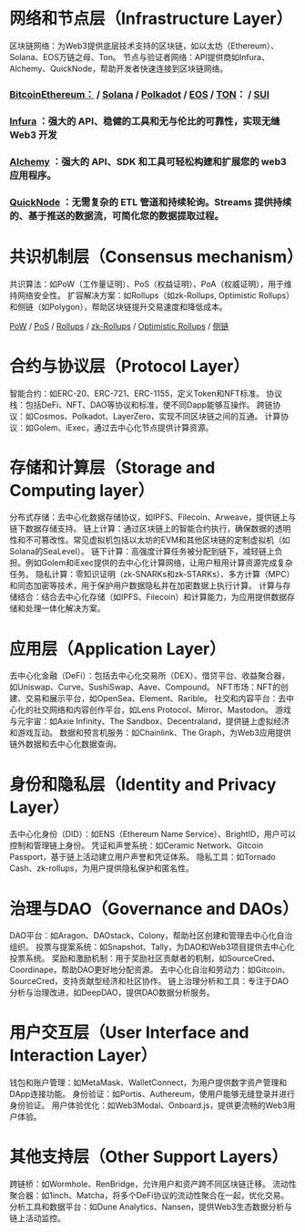 
# 网络和节点层（Infrastructure Layer）
区块链网络：为Web3提供底层技术支持的区块链，如以太坊（Ethereum）、Solana、EOS万链之母、Ton。
节点与验证者网络：API提供商如Infura、Alchemy、QuickNode，帮助开发者快速连接到区块链网络。
### [Bitcoin](https://mempool.space/)[Ethereum：](https://etherscan.io/) / [Solana](https://explorer.solana.com/) / [Polkadot](https://polkadot.subscan.io/) / [EOS](https://eosnetwork.com/zh/block-explorers/) / [TON](https://docs.ton.org/mandarin/)： / [SUI](https://docs-zh.sui-book.com/)
### [Infura](https://www.infura.io/) ：强大的 API、稳健的工具和无与伦比的可靠性，实现无缝 Web3 开发
### [Alchemy](https://www.alchemy.com/) ：强大的 API、SDK 和工具可轻松构建和扩展您的 web3 应用程序。
### [QuickNode](https://www.quicknode.com/streams) ：无需复杂的 ETL 管道和持续轮询。Streams 提供持续的、基于推送的数据流，可简化您的数据提取过程。

# 共识机制层（Consensus mechanism）
共识算法：如PoW（工作量证明）、PoS（权益证明）、PoA（权威证明），用于维持网络安全性。
扩容解决方案：如Rollups（如zk-Rollups, Optimistic Rollups）和侧链（如Polygon），帮助区块链提升交易速度和降低成本。

[PoW](https://developer.bitcoin.org/devguide/mining.html) / [PoS](https://ethereum.org/zh/developers/docs/consensus-mechanisms/pos/) / [Rollups](https://ethereum.org/zh/developers/docs/scaling/) / [zk-Rollups](https://ethereum.org/zh/developers/docs/scaling/zk-rollups/) / [Optimistic Rollups](https://ethereum.org/zh/developers/docs/scaling/optimistic-rollups/) / [侧链](https://ethereum.org/zh/developers/docs/scaling/sidechains/)

# 合约与协议层（Protocol Layer）
智能合约：如ERC-20、ERC-721、ERC-1155，定义Token和NFT标准。
协议栈：包括DeFi、NFT、DAO等协议和标准，使不同Dapp能够互操作。
跨链协议：如Cosmos、Polkadot、LayerZero，实现不同区块链之间的互通。
计算协议：如Golem、iExec，通过去中心化节点提供计算资源。

# 存储和计算层（Storage and Computing layer）
分布式存储：去中心化数据存储协议，如IPFS、Filecoin、Arweave，提供链上与链下数据存储支持。
链上计算：通过区块链上的智能合约执行，确保数据的透明性和不可篡改性。常见虚拟机包括以太坊的EVM和其他区块链的定制虚拟机（如Solana的SeaLevel）。
链下计算：高强度计算任务被分配到链下，减轻链上负担。例如Golem和iExec提供的去中心化计算网络，让用户租用计算资源完成复杂任务。
隐私计算：零知识证明（zk-SNARKs和zk-STARKs）、多方计算（MPC）和同态加密等技术，用于保护用户数据隐私并在加密数据上执行计算。
计算与存储结合：结合去中心化存储（如IPFS、Filecoin）和计算能力，为应用提供数据存储和处理一体化解决方案。

# 应用层（Application Layer）
去中心化金融（DeFi）：包括去中心化交易所（DEX）、借贷平台、收益聚合器，如Uniswap、Curve、SushiSwap、Aave、Compound。
NFT市场：NFT的创建、交易和展示平台，如OpenSea、Element、Rarible。
社交和内容平台：去中心化的社交网络和内容创作平台，如Lens Protocol、Mirror、Mastodon。
游戏与元宇宙：如Axie Infinity、The Sandbox、Decentraland，提供链上虚拟经济和游戏互动。
数据和预言机服务：如Chainlink、The Graph，为Web3应用提供链外数据和去中心化数据查询。

# 身份和隐私层（Identity and Privacy Layer）
去中心化身份（DID）：如ENS（Ethereum Name Service）、BrightID，用户可以控制和管理链上身份。
凭证和声誉系统：如Ceramic Network、Gitcoin Passport，基于链上活动建立用户声誉和凭证体系。
隐私工具：如Tornado Cash、zk-rollups，为用户提供隐私保护和匿名性。

# 治理与DAO（Governance and DAOs）
DAO平台：如Aragon、DAOstack、Colony，帮助社区创建和管理去中心化自治组织。
投票与提案系统：如Snapshot、Tally，为DAO和Web3项目提供去中心化投票系统。
奖励和激励机制：用于奖励社区贡献者的机制，如SourceCred、Coordinape，帮助DAO更好地分配资源。
去中心化自治和劳动力：如Gitcoin、SourceCred，支持贡献型经济和社区协作。
链上治理分析和工具：专注于DAO分析与治理改进，如DeepDAO，提供DAO数据分析服务。

# 用户交互层（User Interface and Interaction Layer）
钱包和账户管理：如MetaMask、WalletConnect，为用户提供数字资产管理和DApp连接功能。
身份验证：如Portis、Authereum，使用户能够无缝登录并进行身份验证。
用户体验优化：如Web3Modal、Onboard.js，提供更流畅的Web3用户体验。

# 其他支持层（Other Support Layers）
跨链桥：如Wormhole、RenBridge，允许用户和资产跨不同区块链迁移。
流动性聚合器：如1inch、Matcha，将多个DeFi协议的流动性聚合在一起，优化交易。
分析工具和数据平台：如Dune Analytics、Nansen，提供Web3生态数据分析与链上活动监控。